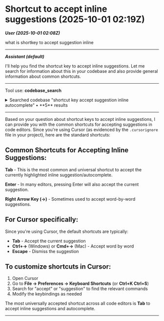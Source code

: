 <!-- Generated by SpecStory -->

<!-- cursor Session db06f3b1-7ebe-46c2-9d67-d795e99650ee (2025-10-01 02:19Z) -->

# Shortcut to accept inline suggestions (2025-10-01 02:19Z)

_**User (2025-10-01 02:08Z)**_

what is shortkey to accept suggestion inline

---

_**Assistant (default)**_

I'll help you find the shortcut key to accept inline suggestions. Let me search for information about this in your codebase and also provide general information about common shortcuts.


---

Tool use: **codebase_search**

<details>
                <summary>Searched codebase "shortcut key accept suggestion inline autocomplete" • **5** results</summary>
            
| File | Lines |
|------|-------|
| `.gitignore` | L103-180 |
| `.gitattributes` | L2 |
| `test.ipynb` | L28 |
| `.gitignore` | L105 |
| `README.md` | L2 |

</details>

---

Based on your question about shortcut keys to accept inline suggestions, I can provide you with the common shortcuts for accepting suggestions in code editors. Since you're using Cursor (as evidenced by the `.cursorignore` file in your project), here are the standard shortcuts:

## Common Shortcuts for Accepting Inline Suggestions:

**Tab** - This is the most common and universal shortcut to accept the currently highlighted inline suggestion/autocomplete.

**Enter** - In many editors, pressing Enter will also accept the current suggestion.

**Right Arrow Key (→)** - Sometimes used to accept word-by-word suggestions.

## For Cursor specifically:

Since you're using Cursor, the default shortcuts are typically:
- **Tab** - Accept the current suggestion
- **Ctrl+→** (Windows) or **Cmd+→** (Mac) - Accept word by word
- **Escape** - Dismiss the suggestion

## To customize shortcuts in Cursor:

1. Open Cursor
2. Go to **File → Preferences → Keyboard Shortcuts** (or **Ctrl+K Ctrl+S**)
3. Search for "accept" or "suggestion" to find the relevant commands
4. Modify the keybindings as needed

The most universally accepted shortcut across all code editors is **Tab** to accept inline suggestions and autocomplete.

---

